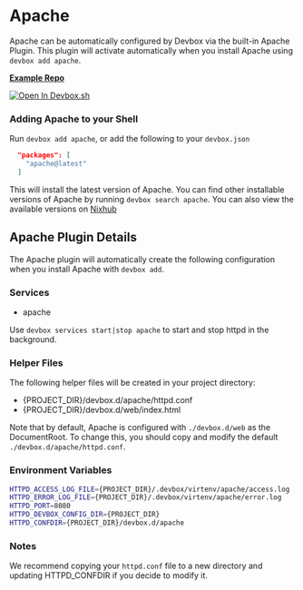 # Apache

Apache can be automatically configured by Devbox via the built-in Apache Plugin. This plugin will activate automatically when you install Apache using `devbox add apache`.

[**Example Repo**](https://github.com/jetify-com/devbox/tree/main/examples/servers/apache)

[![Open In Devbox.sh](https://jetify.com/img/devbox/open-in-devbox.svg)](https://devbox.sh/open/templates/apache)

### Adding Apache to your Shell

Run `devbox add apache`, or add the following to your `devbox.json`

```json
  "packages": [
    "apache@latest"
  ]
```

This will install the latest version of Apache. You can find other installable versions of Apache by running `devbox search apache`. You can also view the available versions on [Nixhub](https://www.nixhub.io/packages/apache)

## Apache Plugin Details

The Apache plugin will automatically create the following configuration when you install Apache with `devbox add`.

### Services

* apache

Use `devbox services start|stop apache` to start and stop httpd in the background.

### Helper Files

The following helper files will be created in your project directory:

* {PROJECT_DIR}/devbox.d/apache/httpd.conf
* {PROJECT_DIR}/devbox.d/web/index.html

Note that by default, Apache is configured with `./devbox.d/web` as the DocumentRoot. To change this, you should copy and modify the default `./devbox.d/apache/httpd.conf`.

### Environment Variables

```bash
HTTPD_ACCESS_LOG_FILE={PROJECT_DIR}/.devbox/virtenv/apache/access.log
HTTPD_ERROR_LOG_FILE={PROJECT_DIR}/.devbox/virtenv/apache/error.log
HTTPD_PORT=8080
HTTPD_DEVBOX_CONFIG_DIR={PROJECT_DIR}
HTTPD_CONFDIR={PROJECT_DIR}/devbox.d/apache
```

### Notes

We recommend copying your `httpd.conf` file to a new directory and updating HTTPD_CONFDIR if you decide to modify it.
